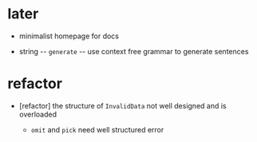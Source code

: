 # later

- minimalist homepage for docs

- string -- `generate` -- use context free grammar to generate sentences

# refactor

- [refactor] the structure of `InvalidData` not well designed and is overloaded

  - `omit` and `pick` need well structured error
